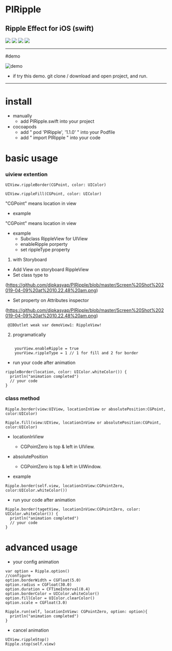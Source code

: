 
# PIRipple

## Ripple Effect for iOS (swift)

![](https://cocoapod-badges.herokuapp.com/l/PIRipple/badge.png)
![](https://cocoapod-badges.herokuapp.com/v/PIRipple/badge.png)
![](https://cocoapod-badges.herokuapp.com/p/PIRipple/badge.png)
![](https://img.shields.io/badge/twitter-@pixelink__jp-blue.svg)

---

#demo

![demo](https://raw.github.com/wiki/pixel-ink/PIRipple/demo.gif)

- if try this demo. git clone / download and open project, and run.

---

# install

- manually
  - add PIRipple.swift into your project
- cocoapods
  - add " pod 'PIRipple', '1.1.0' " into your Podfile
  - add " import PIRipple " into your code

# basic usage

### uiview extention


```
UIView.rippleBorder(CGPoint, color: UIColor)
```

```
UIView.rippleFill(CGPoint, color: UIColor)
```

"CGPoint" means location in view

- example

"CGPoint" means location in view

- example
  - Subclass RippleView for UIView 
  - enableRipple porperty 
  - set rippleType property

1. with Storyboard
  - Add View on storyboard RippleView
  - Set class type to 
  
 (https://github.com/dipkasyap/PIRipple/blob/master/Screen%20Shot%202019-04-09%20at%2010.22.48%20am.png)
  
  - Set property on Attributes inspector 
  
 (https://github.com/dipkasyap/PIRipple/blob/master/Screen%20Shot%202019-04-09%20at%2010.22.48%20am.png)

```
 @IBOutlet weak var demoView1: RippleView!
```
2. programatically
```

    yourView.enableRipple = true
    yourView.rippleType = 1 // 1 for fill and 2 for border 
```


- run your code after animation

```
rippleBorder(location, color: UIColor.whiteColor()) {
  println("animation completed")
  // your code
}
```


### class method

```
Ripple.border(view:UIView, locationInView or absolutePosition:CGPoint, color:UIColor)

```

```
Ripple.fill(view:UIView, locationInView or absolutePosition:CGPoint, color:UIColor)
```

- locationInView
	- CGPointZero is top & left in UIView.

- absolutePosition
	- CGPointZero is top & left in UIWindow.



- example

```
Ripple.border(self.view, locationInView:CGPointZero, color:UIColor.whiteColor())

```


- run your code after animation

```
Ripple.border(tagetView, locationInView:CGPointZero, color: UIColor.whiteColor()) {
  println("animation completed")
  // your code
}
```

# advanced usage

- your config animation

```
var option = Ripple.option()
//configure
option.borderWidth = CGFloat(5.0)
option.radius = CGFloat(30.0)
option.duration = CFTimeInterval(0.4)
option.borderColor = UIColor.whiteColor()
option.fillColor = UIColor.clearColor()
option.scale = CGFloat(3.0)

Ripple.run(self, locationInView: CGPointZero, option: option){
  println("animation completed")
}

```

- cancel animation

```
UIView.rippleStop()
Ripple.stop(self.view)
```
